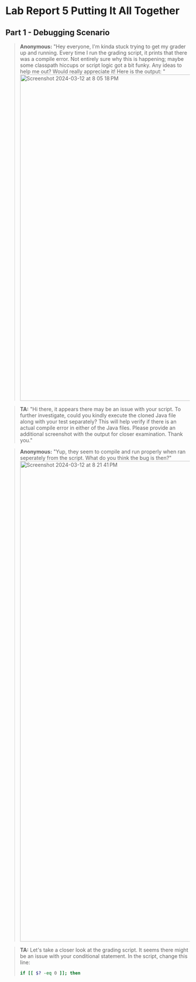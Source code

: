 # Lab Report 5 Putting It All Together
## Part 1 - Debugging Scenario 
> **Anonymous:** "Hey everyone, I'm kinda stuck trying to get my grader up and running. Every time I run the grading script, it prints that there was a compile error. Not entirely sure why this is happening; maybe some classpath hiccups or script logic got a bit funky. Any ideas to help me out? Would really appreciate it! Here is the output: "
> <img width="890" alt="Screenshot 2024-03-12 at 8 05 18 PM" src="https://github.com/c2lugo/cse15l-lab-reports/assets/156368539/e8c358ac-0ee0-4e17-8346-2a3b639ebe05">

> **TA:** "Hi there, it appears there may be an issue with your script. To further investigate, could you kindly execute the cloned Java file along with your test separately? This will help verify if there is an actual compile error in either of the Java files. Please provide an additional screenshot with the output for closer examination. Thank you."

> **Anonymous:** "Yup, they seem to compile and run properly when ran seperately from the script. What do you think the bug is then?"
> <img width="1311" alt="Screenshot 2024-03-12 at 8 21 41 PM" src="https://github.com/c2lugo/cse15l-lab-reports/assets/156368539/b3b1ddf6-808a-4186-97dd-d45d57fbc313">

> **TA:** Let's take a closer look at the grading script. It seems there might be an issue with your conditional statement. In the script, change this line:
> ```bash
> if [[ $? -eq 0 ]]; then
> ```
